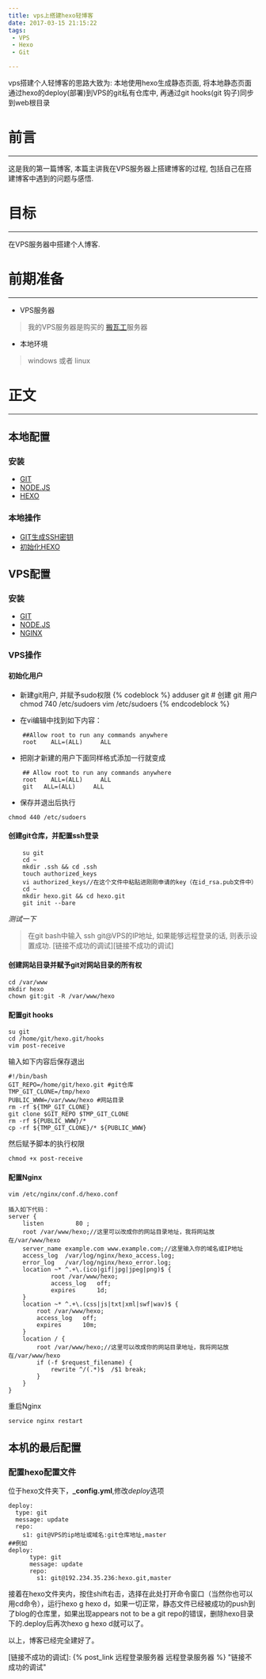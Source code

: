 ```yaml
---
title: vps上搭建hexo轻博客
date: 2017-03-15 21:15:22
tags:
 - VPS
 - Hexo
 - Git

---
```

vps搭建个人轻博客的思路大致为: 本地使用hexo生成静态页面, 将本地静态页面通过hexo的deploy(部署)到VPS的git私有仓库中, 再通过git hooks(git 钩子)同步到web根目录
<!--more-->

# 前言
***
这是我的第一篇博客, 本篇主讲我在VPS服务器上搭建博客的过程, 包括自己在搭建博客中遇到的问题与感悟.
# 目标
***
在VPS服务器中搭建个人博客.
# 前期准备
***
- VPS服务器
>我的VPS服务器是购买的 [搬瓦工][搬瓦工]服务器

- 本地环境
>windows 或者 linux

# 正文
***
## 本地配置
### 安装
- [GIT][GIT]
- [NODE.JS][NODE.JS]
- [HEXO][HEXO]

### 本地操作
- [GIT生成SSH密钥][GIT生成SSH密钥]
- [初始化HEXO][安装HEXO]

## VPS配置
### 安装
- [GIT][GIT]
- [NODE.JS][NODE.JS]
- [NGINX][NGINX]

### VPS操作
#### 初始化用户
- 新建git用户, 并赋予sudo权限
{% codeblock %}
	adduser git  # 创建 git 用户
	chmod 740 /etc/sudoers
	vim /etc/sudoers
{% endcodeblock  %}

- 在vi编辑中找到如下内容：
```
	##Allow root to run any commands anywhere
	root    ALL=(ALL)     ALL
```

- 把刚才新建的用户下面同样格式添加一行就变成
```
	## Allow root to run any commands anywhere
	root    ALL=(ALL)     ALL
	git   ALL=(ALL)     ALL
```
- 保存并退出后执行
```
chmod 440 /etc/sudoers
```

#### 创建git仓库，并配置ssh登录
```
	su git
	cd ~
	mkdir .ssh && cd .ssh
	touch authorized_keys
	vi authorized_keys//在这个文件中粘贴进刚刚申请的key（在id_rsa.pub文件中）
	cd ~ 
	mkdir hexo.git && cd hexo.git
	git init --bare
```
_测试一下_
>在git bash中输入 ssh git@VPS的IP地址, 如果能够远程登录的话, 则表示设置成功.
>[链接不成功的调试][链接不成功的调试]

#### 创建网站目录并赋予git对网站目录的所有权
```
cd /var/www
mkdir hexo
chown git:git -R /var/www/hexo
```
#### 配置git hooks
```
su git
cd /home/git/hexo.git/hooks
vim post-receive
```
输入如下内容后保存退出
```
#!/bin/bash
GIT_REPO=/home/git/hexo.git #git仓库
TMP_GIT_CLONE=/tmp/hexo
PUBLIC_WWW=/var/www/hexo #网站目录
rm -rf ${TMP_GIT_CLONE}
git clone $GIT_REPO $TMP_GIT_CLONE
rm -rf ${PUBLIC_WWW}/*
cp -rf ${TMP_GIT_CLONE}/* ${PUBLIC_WWW}
```
然后赋予脚本的执行权限
```
chmod +x post-receive
```
#### 配置Nginx
```
vim /etc/nginx/conf.d/hexo.conf

插入如下代码：
server {
    listen         80 ;
    root /var/www/hexo;//这里可以改成你的网站目录地址，我将网站放在/var/www/hexo
    server_name example.com www.example.com;//这里输入你的域名或IP地址
    access_log  /var/log/nginx/hexo_access.log;
    error_log   /var/log/nginx/hexo_error.log;
    location ~* ^.+\.(ico|gif|jpg|jpeg|png)$ {
            root /var/www/hexo;
            access_log   off;
            expires      1d;
    }
    location ~* ^.+\.(css|js|txt|xml|swf|wav)$ {
        root /var/www/hexo;
        access_log   off;
        expires      10m;
    }
    location / {
        root /var/www/hexo;//这里可以改成你的网站目录地址，我将网站放在/var/www/hexo
        if (-f $request_filename) {
            rewrite ^/(.*)$  /$1 break;
        }
    }
}
```
重启Nginx
```
service nginx restart
```

## 本机的最后配置
### 配置hexo配置文件
位于hexo文件夹下，**_config.yml**,修改*deploy*选项

```
deploy:
  type: git
  message: update
  repo:
    s1: git@VPS的ip地址或域名:git仓库地址,master
##例如
deploy:
      type: git
      message: update
      repo:
    	s1: git@192.234.35.236:hexo.git,master
```

接着在hexo文件夹内，按住shift右击，选择在此处打开命令窗口（当然你也可以用cd命令），运行hexo g hexo d，如果一切正常，静态文件已经被成功的push到了blog的仓库里，如果出现appears not to be a git repo的错误，删除hexo目录下的.deploy后再次hexo g hexo d就可以了。

以上，博客已经完全建好了。



[搬瓦工]: https://bandwagonhost.com/ "搬瓦工"
[GIT]: https://git-scm.com/download/win "git的安装"
[NODE.JS]: https://nodejs.org/ "node.js的安装"
[HEXO]: https://nodejs.org/ "hexo的安装"
[GIT生成SSH密钥]: https://nodejs.org/ "GIT生成SSH密钥"
[安装HEXO]: https://nodejs.org/ "安装HEXO"
[NGINX]: https://nodejs.org/ "安装nginx"

[链接不成功的调试]: {% post_link 远程登录服务器 远程登录服务器 %} "链接不成功的调试"